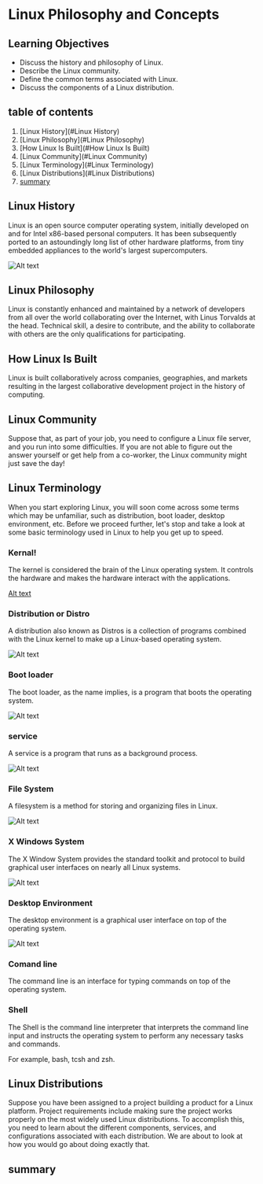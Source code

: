 # Linux Philosophy and Concepts

## Learning Objectives
- Discuss the history and philosophy of Linux.
- Describe the Linux community.
- Define the common terms associated with Linux.
- Discuss the components of a Linux distribution.

## table of contents

1. [Linux History](#Linux History)
2. [Linux Philosophy](#Linux Philosophy)
3. [How Linux Is Built](#How Linux Is Built)
4. [Linux Community](#Linux Community)
5. [Linux Terminology](#Linux Terminology)
6. [Linux Distributions](#Linux Distributions)
7. [summary](#summary)

## Linux History

Linux is an open source computer operating system, initially developed on and for Intel x86-based personal computers. It has been subsequently ported to an astoundingly long list of other hardware platforms, from tiny embedded appliances to the world's largest supercomputers.

![Alt text](images/linux_history.jpg)

## Linux Philosophy

Linux is constantly enhanced and maintained by a network of developers from all over the world collaborating over the Internet, with Linus Torvalds at the head. Technical skill, a desire to contribute, and the ability to collaborate with others are the only qualifications for participating.

## How Linux Is Built

Linux is built collaboratively across companies, geographies, and markets resulting in the largest collaborative development project in the history of computing.

## Linux Community

Suppose that, as part of your job, you need to configure a Linux file server, and you run into some difficulties. If you are not able to figure out the answer yourself or get help from a co-worker, the Linux community might just save the day!

## Linux Terminology

When you start exploring Linux, you will soon come across some terms which may be unfamiliar, such as distribution, boot loader, desktop environment, etc. Before we proceed further, let's stop and take a look at some basic terminology used in Linux to help you get up to speed.

### Kernal!

The kernel is considered the brain of the Linux operating system. It controls the hardware and makes the hardware interact with the applications.

[Alt text](images/kernal.JPG)

### Distribution or Distro

A distribution also known as Distros is a collection of programs combined with the Linux kernel to make up a Linux-based operating system.

![Alt text](../chapter1_linux_foudation/images/linux_kernel.png)

### Boot loader

The boot loader, as the name implies, is a program that boots the operating system.

![Alt text](images/bootloader.JPG)

### service

A service is a program that runs as a background process.

![Alt text](images/services.JPG)

### File System

A filesystem is a method for storing and organizing files in Linux.

![Alt text](images/filesystem.JPG)

### X Windows System

The X Window System provides the standard toolkit and protocol to build graphical user interfaces on nearly all Linux systems.

![Alt text](images/xwindows.JPG)

### Desktop Environment

The desktop environment is a graphical user interface on top of the operating system.

![Alt text](images/desktop.JPG)

### Comand line

The command line is an interface for typing commands on top of the operating system.

### Shell

The Shell is the command line interpreter that interprets the command line input and instructs the operating system to perform any necessary tasks and commands. 

For example, bash, tcsh and zsh.

## Linux Distributions

Suppose you have been assigned to a project building a product for a Linux platform. Project requirements include making sure the project works properly on the most widely used Linux distributions. To accomplish this, you need to learn about the different components, services, and configurations associated with each distribution. We are about to look at how you would go about doing exactly that.

## summary

